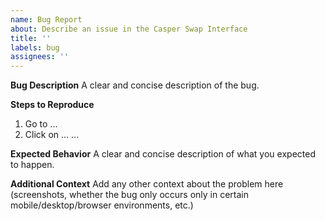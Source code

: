 ```yaml
---
name: Bug Report
about: Describe an issue in the Casper Swap Interface
title: ''
labels: bug
assignees: ''
---
```


**Bug Description**
A clear and concise description of the bug.

**Steps to Reproduce**

1. Go to ...
2. Click on ...
   ...

**Expected Behavior**
A clear and concise description of what you expected to happen.

**Additional Context**
Add any other context about the problem here (screenshots, whether the bug only occurs only in certain mobile/desktop/browser environments, etc.)
